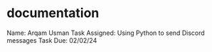 # documentation

Name: Arqam Usman
Task Assigned: Using Python to send Discord messages
Task Due: 02/02/24
